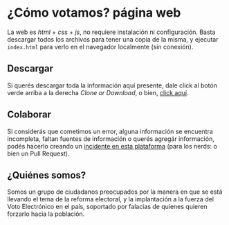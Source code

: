 # ¿Cómo votamos? página web

La web es *html* + *css* + *js*, no requiere instalación ni configuración. Basta descargar todos los archivos para tener una copia de la misma, y ejecutar `index.html` para verlo en el navegador localmente (sin conexión).

## Descargar

Si querés descargar toda la información aquí presente, dale click al botón verde arriba a la derecha *Clone or Download*, o bien, [click aquí](https://github.com/comovotamos/votoelectronico/archive/gh-pages.zip).

## Colaborar

Si considerás que cometimos un error, alguna información se encuentra incompleta, faltan fuentes de información o querés agregár información, podés hacerlo creando un [incidente en esta plataforma](https://github.com/comovotamos/votoelectronico/issues) (para los nerds: o bien un Pull Request).

## ¿Quiénes somos?

Somos un grupo de ciudadanos preocupados por la manera en que se está llevando el tema de la reforma electoral, y la implantación a la fuerza del Voto Electrónico en el país, soportado por falacias de quienes quieren forzarlo hacia la población.
